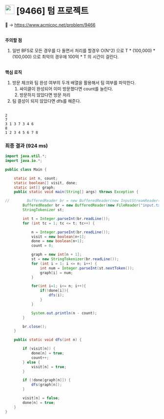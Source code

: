 # <img src="https://d2gd6pc034wcta.cloudfront.net/tier/13.svg" width="30"> [9466] 텀 프로젝트 

📌 → https://www.acmicpc.net/problem/9466 <br/><br/>

**주의할 점**

1. 일반 BFS로 모든 경우를 다 돌면서 처리를 할경우 O(N^2) 으로  T * (100,000) * (100,000) 으로 최악의 경우에 100억 * T 의 시간이 걸린다. <br/><br/>

**핵심 로직**

1. 방문 체크와 팀 완성 여부의 두개 배열을 활용해서 팀 여부를 파악한다.
    1. 싸이클이 완성되어 이미 방문했다면 count를 늘린다.
    2. 방문하지 않았다면 방문 처리
2. 팀 결성이 되지 않았다면 dfs를 해준다. <br/><br/>

```
2
7
3 1 3 7 3 4 6
8
1 2 3 4 5 6 7 8
```

### 최종 결과 (924 ms)

```java
import java.util.*;
import java.io.*;

public class Main {

    static int n, count;
    static boolean[] visit, done;
    static int[] graph;
    public static void main(String[] args) throws Exception {

//        BufferedReader br = new BufferedReader(new InputStreamReader(System.in));
        BufferedReader br = new BufferedReader(new FileReader("input.txt"));
        StringTokenizer st;

        int t = Integer.parseInt(br.readLine());
        for (int tc = 1; tc <= t; tc++) {

            n = Integer.parseInt(br.readLine());
            visit = new boolean[n+1];
            done = new boolean[n+1];
            count = 0;

            graph = new int[n + 1];
            st = new StringTokenizer(br.readLine());
            for (int i = 1; i <= n; i++) {
                int num = Integer.parseInt(st.nextToken());
                graph[i] = num;
            }

            for(int i=1; i<= n; i++){
                if(!done[i]){
                    dfs(i);
                }
            }

            System.out.println(n - count);
        }

        br.close();
    }

    public static void dfs(int n) {

        if (visit[n]) {
            done[n] = true;
            count++;
        } else {
            visit[n] = true;
        }

        if (!done[graph[n]]) {
            dfs(graph[n]);
        }

        visit[n] = false;
        done[n] = true;
    }
}
```
